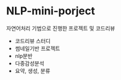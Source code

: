 # NLP-mini-porject
자연어처리 기법으로 진행한 프로젝트 및 코드리뷰

- 코드리뷰 스터디
- 썸네일기반 프로젝트
- nlp분반
- 다중감성분석
- 요약, 생성, 분류
